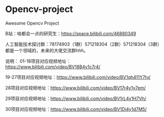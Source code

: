 # Opencv-project
Awesome Opencv Project

B站：啥都会一点的研究生：https://space.bilibili.com/46880349

人工智能技术探讨群：78174903（1群）571218304（2群）571218304（3群）都是一个领域的，未来的大佬交流群hhh。

说明：
01-18项目对应视频地址：https://www.bilibili.com/video/BV18B4y1c7r4/

19-27项目对应视频地址：https://www.bilibili.com/video/BV1qh411Y7ty/

28项目对应视频地址：https://www.bilibili.com/video/BV17r4y1y7em/

29项目对应视频地址：https://www.bilibili.com/video/BV1rL4y1H7Vh/

30项目对应视频地址：https://www.bilibili.com/video/BV1Di4y1d7M5/

